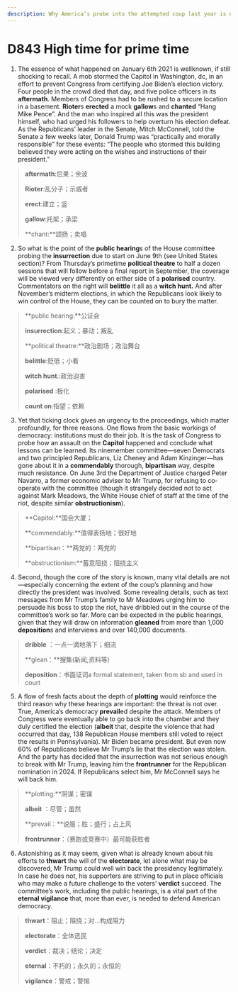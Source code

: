 ```yaml
---
description: Why America’s probe into the attempted coup last year is needed, before it’s too late 
---
```


# D843 High time for prime time 
1. The essence of what happened on January 6th 2021 is wellknown, if still shocking to recall. A mob stormed the Capitol in Washington, dc, in an effort to prevent Congress from certifying Joe Biden’s election victory. Four people in the crowd died that day, and five police officers in its **aftermath**. Members of Congress had to be rushed to a secure location in a basement. **Rioter**s **erected** a mock **gallow**s and **chanted** “Hang Mike Pence”. And the man who inspired all this was the president himself, who had urged his followers to help overturn his election defeat. As the Republicans’ leader in the Senate, Mitch McConnell, told the Senate a few weeks later, Donald Trump was “practically and morally responsible” for these events: “The people who stormed this building believed they were acting on the wishes and instructions of their president.”

> **aftermath**:后果；余波
 > 
> **Rioter**:乱分子；示威者
 > 
> **erect**:建立；竖
 > 
> **gallow**:托架；承梁
 > 
> **chant:**颂扬；卖唱
 > 

2. So what is the point of the **public hearing**s of the House committee probing the **insurrection** due to start on June 9th (see United States section)? From Thursday’s prime­time **political theatre** to half a dozen sessions that will follow before a final report in September, the coverage will be viewed very differently on either side of a **polarised** country. Commentators on the right will **belittle** it all as a **witch hunt.** And after November’s midterm elections, in which the Republicans look likely to win control of the House, they can be counted on to bury the matter.

> **public hearing:**公证会
 > 
> **insurrection**:起义；暴动；叛乱
 > 
> **political theatre:**政治剧场；政治舞台
 > 
> **belittle**:贬低；小看
 > 
> **witch hunt**.:政治迫害
 > 
> **polarised** :极化
 > 
> **count on**:指望；依赖
 > 

3. Yet that ticking clock gives an urgency to the proceedings, which matter profoundly, for three reasons. One flows from the basic workings of democracy: institutions must do their job. It is the task of Congress to probe how an assault on the **Capitol** happened and conclude what lessons can be learned. Its nine­member committee—seven Democrats and two principled Republicans, Liz Cheney and Adam Kinzinger—has gone about it in a **commendably** thorough, **bipartisan** way, despite much resistance. On June 3rd the Department of Justice charged Peter Navarro, a former economic adviser to Mr Trump, for refusing to  co­operate with the committee (though it strangely decided not to act against Mark Meadows, the White House chief of staff at the time of the riot, despite similar **obstructionism**).

> **Capitol:**国会大厦；
 > 
> **commendably:**值得表扬地；很好地
 > 
> **bipartisan：**两党的：两党的
 > 
> **obstructionism:**蓄意阻挠；阻挠主义
 > 

4. Second, though the core of the story is known, many vital details are not—especially concerning the extent of the coup’s planning and how directly the president was involved. Some revealing details, such as text messages from Mr Trump’s family to Mr Meadows urging him to persuade his boss to stop the riot, have dribbled out in the course of the committee’s work so far. More can be expected in the public hearings, given that they will draw on information **gleaned** from more than 1,000 **deposition**s and interviews and over 140,000 documents.

> **dribble** ：一点一滴地落下；细流
 > 
> **glean：**搜集(新闻,资料等)
 > 
> **deposition**：书面证词a formal statement, taken from sb and used in court
 > 

5. A flow of fresh facts about the depth of **plotting** would reinforce the third reason why these hearings are important: the threat is not over. True, America’s democracy **prevail**ed despite the attack. Members of Congress were eventually able to go back into the chamber and they duly certified the election (**albeit** that, despite the violence that had occurred that day, 138 Republican House members still voted to reject the results in Pennsylvania). Mr Biden became president. But even now 60% of Republicans believe Mr Trump’s lie that the election was stolen. And the party has decided that the insurrection was not serious enough to break with Mr Trump, leaving him the **front­runner** for the Republican nomination in 2024. If Republicans select him, Mr McConnell says he will back him.

> **plotting:**阴谋；密谋
 > 
> **albeit** ：尽管；虽然
 > 
> **prevail：**说服；胜；盛行；占上风
 > 
> **front­runner**：（赛跑或竞赛中）最可能获胜者
 > 

6. Astonishing as it may seem, given what is already known about his efforts to **thwart** the will of the **electorate**, let alone what may be discovered, Mr Trump could well win back the presidency legitimately. In case he does not, his supporters are striving to put in place officials who may make a future challenge to the voters’ **verdict** succeed. The committee’s work, including the public hearings, is a vital part of the **eternal vigilance** that, more than ever, is needed to defend American democracy.

> **thwart**：阻止；阻挠；对…构成阻力
 > 
> **electorate**：全体选民
 > 
> **verdict**：裁决；结论；决定
 > 
> **eternal**：不朽的；永久的；永恒的
 > 
> **vigilance**：警戒；警惕
 > 

